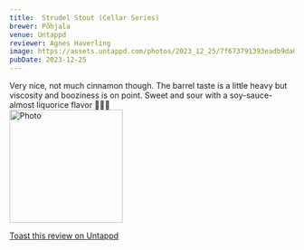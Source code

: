 ```yaml
---
title:  Strudel Stout (Cellar Series)
brewer: Põhjala
venue: Untappd
reviewer: Agnes Haverling
image: https://assets.untappd.com/photos/2023_12_25/7f673791393eadb9da05425c65d865dd_200x200.jpg
pubDate: 2023-12-25
---
```


Very nice, not much cinnamon though. The barrel taste is a little heavy but viscosity and booziness is on point.
Sweet and sour with a soy&#45;sauce&#45;almost liquorice flavor 🥃🍫🥮
						  <br />
						  <img height="200" width="200" src="https://assets.untappd.com/photos/2023_12_25/7f673791393eadb9da05425c65d865dd_200x200.jpg" alt="Photo">         
						
[Toast this review on Untappd](https://untappd.com/user/&#45;Spacebacon&#45;/checkin/1342884669)

